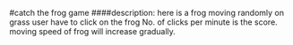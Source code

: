 #catch the frog game
####description:
here is a frog moving randomly on grass user have to click on the frog
No. of clicks per minute is the score.
moving speed of frog will increase gradually.
